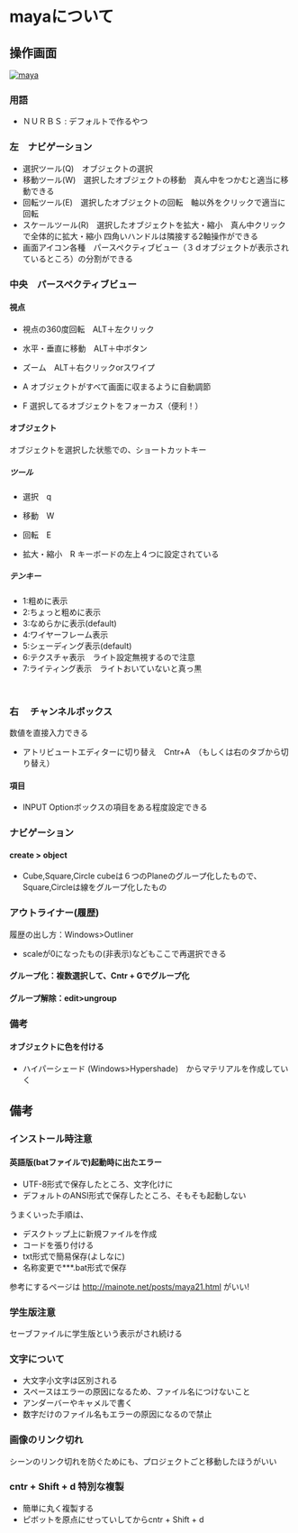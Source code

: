 

# mayaについて

## 操作画面
[![maya](https://i.gyazo.com/7cc3b3cb6255f626a93ea9c4050c8f0e.png)](https://gyazo.com/7cc3b3cb6255f626a93ea9c4050c8f0e)


### 用語
+ ＮＵＲＢＳ : デフォルトで作るやつ
  
   
### 左　ナビゲーション
+ 選択ツール(Q)　オブジェクトの選択
+ 移動ツール(W)　選択したオブジェクトの移動　真ん中をつかむと適当に移動できる
+ 回転ツール(E)　選択したオブジェクトの回転　軸以外をクリックで適当に回転
+ スケールツール(R)　選択したオブジェクトを拡大・縮小　真ん中クリックで全体的に拡大・縮小 四角いハンドルは隣接する2軸操作ができる
+ 画面アイコン各種　パースペクティブビュー（３ｄオブジェクトが表示されているところ）の分割ができる
  
### 中央　パースペクティブビュー
#### 視点
+ 視点の360度回転　ALT＋左クリック
+ 水平・垂直に移動　ALT＋中ボタン

+ ズーム　ALT＋右クリックorスワイプ
+ A オブジェクトがすべて画面に収まるように自動調節 
+ F 選択してるオブジェクトをフォーカス（便利！）

#### オブジェクト
オブジェクトを選択した状態での、ショートカットキー
##### ツール
+ 選択　q



+ 移動　W 
+ 回転　E
+ 拡大・縮小　R
キーボードの左上４つに設定されている
##### テンキー
+ 1:粗めに表示
+ 2:ちょっと粗めに表示
+ 3:なめらかに表示(default)
+ 4:ワイヤーフレーム表示
+ 5:シェーディング表示(default)
+ 6:テクスチャ表示　ライト設定無視するので注意
+ 7:ライティング表示　ライトおいていないと真っ黒



  
### 右 　チャンネルボックス
数値を直接入力できる
+ アトリビュートエディターに切り替え　Cntr+A　（もしくは右のタブから切り替え）
#### 項目
+ INPUT Optionボックスの項目をある程度設定できる
   
### ナビゲーション
#### create > object
+ Cube,Square,Circle
cubeは６つのPlaneのグループ化したもので、Square,Circleは線をグループ化したもの


### アウトライナー(履歴)
履歴の出し方：Windows>Outliner
+ scaleが0になったもの(非表示)などもここで再選択できる
#### グループ化：複数選択して、Cntr + Gでグループ化
#### グループ解除：edit>ungroup

### 備考
#### オブジェクトに色を付ける
+ ハイパーシェード (Windows>Hypershade)　からマテリアルを作成していく

## 備考

### インストール時注意  
#### 英語版(batファイルで)起動時に出たエラー
+ UTF-8形式で保存したところ、文字化けに
+ デフォルトのANSI形式で保存したところ、そもそも起動しない  
  
うまくいった手順は、
+ デスクトップ上に新規ファイルを作成
+ コードを張り付ける
+ txt形式で簡易保存(よしなに)
+ 名称変更で***.bat形式で保存  

参考にするページは
http://mainote.net/posts/maya21.html
がいい!


### 学生版注意
セーブファイルに学生版という表示がされ続ける

### 文字について
+ 大文字小文字は区別される
+ スペースはエラーの原因になるため、ファイル名につけないこと
+ アンダーバーやキャメルで書く
+ 数字だけのファイル名もエラーの原因になるので禁止


### 画像のリンク切れ
シーンのリンク切れを防ぐためにも、プロジェクトごと移動したほうがいい


### cntr + Shift + d 特別な複製
+ 簡単に丸く複製する
+ ピボットを原点にせっていしてからcntr + Shift + d 
